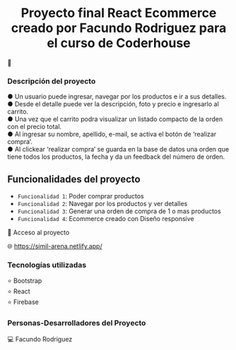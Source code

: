  <h1 align="center">Proyecto final React Ecommerce creado por Facundo Rodriguez para el curso de Coderhouse </h1>


📝
### Descripción del proyecto 
  ● Un usuario puede ingresar, navegar por los productos e ir a sus detalles. \
  ● Desde el detalle puede ver la descripción, foto y precio e ingresarlo al
carrito.\
  ● Una vez que el carrito podra visualizar un
listado compacto de la orden con el precio total.\
  ● Al ingresar su nombre, apellido, e-mail, se activa el botón de ‘realizar compra’.\
  ● Al clickear ‘realizar compra’ se guarda en la base de datos una orden que
tiene todos los productos, la fecha y da un feedback del número de orden.



## Funcionalidades del proyecto

- `Funcionalidad 1`: Poder comprar productos
- `Funcionalidad 2`: Navegar por los productos y ver detalles
- `Funcionalidad 3`: Generar una orden de compra de 1 o mas productos
- `Funcionalidad 4`: Ecommerce creado con Diseño responsive
 
 📁 Acceso al proyecto

🌐 https://simil-arena.netlify.app/

### Tecnologías utilizadas

⭐ Bootstrap\
⭐ React\
⭐ Firebase

### Personas-Desarrolladores del Proyecto

💻 Facundo Rodriguez
